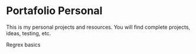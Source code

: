 # Portafolio Personal

This is my personal projects and resources. 
You will find complete projects, ideas, testing, etc.

Regrex basics
